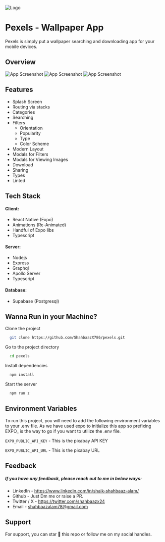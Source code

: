 ![Logo](https://dev-to-uploads.s3.amazonaws.com/uploads/articles/th5xamgrr6se0x5ro4g6.png)

# Pexels - Wallpaper App

Pexels is simply put a wallpaper searching and downloading app for your mobile devices.

## Overview

![App Screenshot](https://via.placeholder.com/468x300?text=App+Screenshot+Here)
![App Screenshot](https://via.placeholder.com/468x300?text=App+Screenshot+Here)
![App Screenshot](https://via.placeholder.com/468x300?text=App+Screenshot+Here)

## Features

- Splash Screen
- Routing via stacks
- Categories
- Searching
- Filters
  - Orientation
  - Popularity
  - Type
  - Color Scheme
- Modern Layout
- Modals for Filters
- Modals for Viewing Images
- Download
- Sharing
- Types
- Linted

## Tech Stack

#### Client:

- React Native (Expo)
- Animations (Re-Animated)
- Handful of Expo libs
- Typescript

#### Server:

- Nodejs
- Express
- Graphql
- Apollo Server
- Typescript

#### Database:

- Supabase (Postgresql)

## Wanna Run in your Machine?

Clone the project

```bash
  git clone https://github.com/ShahbaazX786/pexels.git
```

Go to the project directory

```bash
  cd pexels
```

Install dependencies

```bash
  npm install
```

Start the server

```bash
  npm run z
```

## Environment Variables

To run this project, you will need to add the following environment variables to your .env file. As we have used expo to initialize this app so prefixing EXPO\_ is the way to go if you want to utilize the .env file.

`EXPO_PUBLIC_API_KEY` - This is the pixabay API KEY

`EXPO_PUBLIC_API_URL` - This is the pixabay URL

## Feedback

##### If you have any feedback, please reach out to me in below ways:

- LinkedIn - https://www.linkedin.com/in/shaik-shahbaaz-alam/
- Github - Just Dm me or raise a PR.
- Twitter / X - https://twitter.com/shahbaazx24
- Email - shahbaazalam78@gmail.com

## Support

For support, you can star 🌟 this repo or follow me on my social handles.
